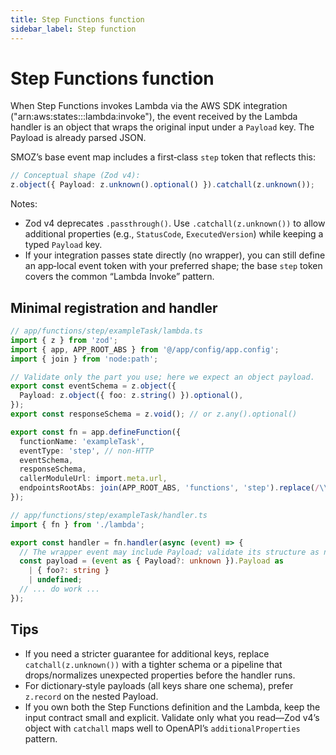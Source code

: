 ```yaml
---
title: Step Functions function
sidebar_label: Step function
---
```


# Step Functions function

When Step Functions invokes Lambda via the AWS SDK integration
("arn:aws:states:::lambda:invoke"), the event received by the Lambda handler
is an object that wraps the original input under a `Payload` key. The Payload
is already parsed JSON.

SMOZ’s base event map includes a first‑class `step` token that reflects this:

```ts
// Conceptual shape (Zod v4):
z.object({ Payload: z.unknown().optional() }).catchall(z.unknown());
```

Notes:
- Zod v4 deprecates `.passthrough()`. Use `.catchall(z.unknown())` to allow
  additional properties (e.g., `StatusCode`, `ExecutedVersion`) while keeping a
  typed `Payload` key.
- If your integration passes state directly (no wrapper), you can still define
  an app‑local event token with your preferred shape; the base `step` token
  covers the common “Lambda Invoke” pattern.

## Minimal registration and handler

```ts
// app/functions/step/exampleTask/lambda.ts
import { z } from 'zod';
import { app, APP_ROOT_ABS } from '@/app/config/app.config';
import { join } from 'node:path';

// Validate only the part you use; here we expect an object payload.
export const eventSchema = z.object({
  Payload: z.object({ foo: z.string() }).optional(),
});
export const responseSchema = z.void(); // or z.any().optional()

export const fn = app.defineFunction({
  functionName: 'exampleTask',
  eventType: 'step', // non‑HTTP
  eventSchema,
  responseSchema,
  callerModuleUrl: import.meta.url,
  endpointsRootAbs: join(APP_ROOT_ABS, 'functions', 'step').replace(/\\/g, '/'),
});
```

```ts
// app/functions/step/exampleTask/handler.ts
import { fn } from './lambda';

export const handler = fn.handler(async (event) => {
  // The wrapper event may include Payload; validate its structure as needed.
  const payload = (event as { Payload?: unknown }).Payload as
    | { foo?: string }
    | undefined;
  // ... do work ...
});
```

## Tips

- If you need a stricter guarantee for additional keys, replace
  `catchall(z.unknown())` with a tighter schema or a pipeline that drops/normalizes
  unexpected properties before the handler runs.
- For dictionary‑style payloads (all keys share one schema), prefer `z.record`
  on the nested Payload.
- If you own both the Step Functions definition and the Lambda, keep the input
  contract small and explicit. Validate only what you read—Zod v4’s object with
  `catchall` maps well to OpenAPI’s `additionalProperties` pattern.
